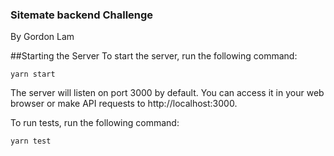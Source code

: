 ### Sitemate backend Challenge

By Gordon Lam

##Starting the Server
To start the server, run the following command:
```
yarn start
```

The server will listen on port 3000 by default. You can access it in your web browser or make API requests to http://localhost:3000.

To run tests, run the following command:
```
yarn test
```
